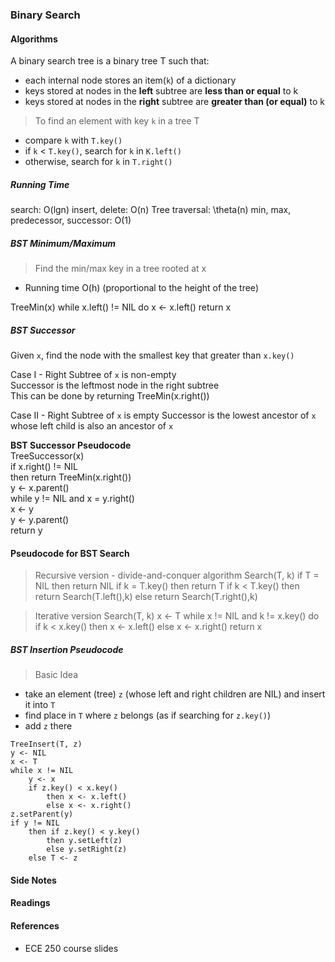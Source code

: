 ### Binary Search

#### Algorithms
A binary search tree is a binary tree T such that:  
- each internal node stores an item(`k`) of a dictionary
- keys stored at nodes in the **left** subtree are **less than or equal** to k
- keys stored at nodes in the **right** subtree are **greater than (or equal)** to k

> To find an element with key `k` in a tree T  
- compare `k` with `T.key()`
- if `k` < `T.key()`, search for `k` in `K.left()`
- otherwise, search for `k` in `T.right()`

##### Running Time
search: O(lgn)
insert, delete: O(n)
Tree traversal: \theta(n)
min, max, predecessor, successor: O(1)

##### BST Minimum/Maximum
> Find the min/max key in a tree rooted at x
- Running time O(h) (proportional to the height of the tree)

TreeMin(x)
    while x.left() != NIL do
        x <- x.left()
    return x

##### BST Successor
Given `x`, find the node with the smallest key that greater than `x.key()`

Case I - Right Subtree of `x` is non-empty  
    Successor is the leftmost node in the right subtree  
    This can be done by returning TreeMin(x.right())

Case II - Right Subtree of `x` is empty
    Successor is the lowest ancestor of `x` whose left child is also an ancestor of `x`

**BST Successor Pseudocode**  
TreeSuccessor(x)  
    if x.right() != NIL  
        then return TreeMin(x.right())  
    y <- x.parent()  
    while y != NIL and x = y.right()  
        x <- y  
        y <- y.parent()  
    return y

#### Pseudocode for BST Search

> Recursive version - divide-and-conquer algorithm
Search(T, k)
    if T = NIL then return NIL
    if k = T.key() then return T
    if k < T.key()
        then return Search(T.left(),k)
        else return Search(T.right(),k)

> Iterative version
Search(T, k)
    x <- T
    while x != NIL and k != x.key() do
        if k < x.key()
            then x <- x.left()
            else x <- x.right()
    return x

##### BST Insertion Pseudocode
> Basic Idea  
- take an element (tree) `z` (whose left and right children are NIL) and insert it into `T`
- find place in `T` where `z` belongs (as if searching for `z.key()`)
- add `z` there

```
TreeInsert(T, z)
y <- NIL
x <- T
while x != NIL
    y <- x
    if z.key() < x.key()
        then x <- x.left()
        else x <- x.right()
z.setParent(y)
if y != NIL
    then if z.key() < y.key()
        then y.setLeft(z)
        else y.setRight(z)
    else T <- z
```

#### Side Notes

#### Readings

#### References
- ECE 250 course slides
